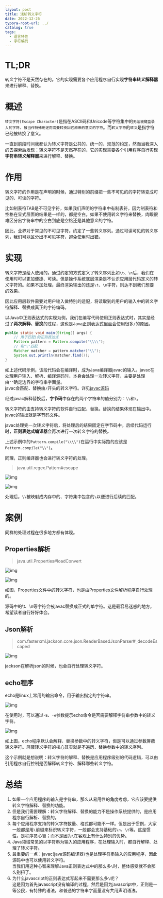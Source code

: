 ```yaml
---
layout: post
title: 浅析转义字符
date: 2022-12-26
typora-root-url: ../
catalog: true
tags:
  - 语言特性
  - 字符编码
---
```


# TL;DR

转义字符不是天然存在的，它的实现需要各个应用程序自行实现**字符串转义解释器**来进行解释、替换。

# 概述

`转义字符(Escape Character)`是指在ASCII码和Unicode等字符集中的`无法被键盘录入的字符`、`被当作特殊用途而需要转换回它原来的意义的字符`。而`转义字符`的`转义`是指字符已经被转换了意义。

一直到前段时间我都认为转义字符是公共的、统一的、规范的约定，然而当我深入的去探索后发现：转义字符不是天然存在的，它的实现需要各个引用程序自行实现**字符串转义解释器**来进行解释、替换。

# 作用

转义字符的作用是在声明的时候，通过特别的前缀把一些不可见的的字符转变成可见的、可读的字符。

比如制表符TAB是不可见字符，如果我们声明的字符串中有制表符，因为制表符和空格在显式层面的结果是一样的，都是空白，如果不使用转义字符来替换，肉眼很难区分出字符串中的空白到底是空格还是其他意义的字符。

因此，业界对于常见的不可见字符，约定了一些转义序列。通过可读可见的转义序列，我们可以区分出不可见字符，避免使用时出错。

# 实现

转义字符是给人使用的。通过约定的方式定义了转义序列比如`\t`、`\n`后，我们在使用时可以更加便捷、可读。但是操作系统底层渲染是不认识应用层代码定义的转义字符的。如果不加处理，最终渲染输出的还是`\t`、`\n`字符，则达不到我们想要的效果。

因此应用层软件需要对用户输入做特别的适配，将读取到的用户的输入中的转义字符解释、替换成真正的字符编码。

以Java中正则表达式的实现为例，我们在编写代码使用正则表达式时，其实是经过了**两次解释、替换**的过程，这也是Java正则表达式里面会使用很多`/`的原因。

```java
public static void main(String[] args) {
    // 用于匹配\的正则表达式
    Pattern pattern = Pattern.compile("\\\\");
    // 和"\"匹配
    Matcher matcher = pattern.matcher("\\");
    System.out.println(matcher.find());
}
```

如上述代码示例，该段代码会在编译时，成为Java编译器javac的输入。javac在处理用户输入、解析、编译源码时，本身会处理一次转义字符，主要是处理由`""`确定边界的字符串字面量。  
javac会匹配、替换由`/`开头的转义字符。详见[javac源码](https://github.com/BirdGzp/OpenJDK-Research/blob/master/javac/src/com/sun/tools/javac/parser/JavaTokenizer.java#L143)

经过javac解释替换后，**字节码**中存在的两个字符串的值分别为：`\\`和`\`。

转义字符的由支持转义字符的软件自行匹配、替换。替换的结果体现在输出中。javac的输出就是字节码文件。

javac处理完一次转义字符后，将处理后的结果固定在字节码中。后续代码运行时，**正则表达式编译器**会再次进行一次转义字符的替换。

上述示例中的`Pattern.compile("\\\\")`在运行中实际跑的应该是`Pattern.compile("\\")`。

同理，正则编译器也会进行转义字符的处理。

> java.util.regex.Pattern#escape

![img](/img/2022-12-26-浅析转义字符/20240917170754655.jpg)

![img](/img/2022-12-26-浅析转义字符/20240917170754679.jpg)

处理后，`\\`被映射成内存中的、字符集中包含的`\`以便进行后续的匹配。

# 案例

同样的处理过程在很多地方都有体现。

## Properties解析

> java.util.Properties#loadConvert

![img](/img/2022-12-26-浅析转义字符/20240917170754619.jpg)

![img](/img/2022-12-26-浅析转义字符/20240917170754612.jpg)

如图，Properties文件中的转义字符，也是由Properties文件解析程序自行处理的。

源码中的\t、\n等字符会被javac替换成正式的单字符。这是最容易迷惑的地方，希望读者自行好好体会。

## Json解析

> com.fasterxml.jackson.core.json.ReaderBasedJsonParser#_decodeEscaped

![img](/img/2022-12-26-浅析转义字符/20240917170754658.jpg)

jackson在解析json的时候，也会自行处理转义字符。

## echo程序

echo是linux上常用的输出命令，用于输出指定的字符串。

![img](/img/2022-12-26-浅析转义字符/20240917170754782.jpg)

在使用时，可以通过`-E`、`-e`参数提示echo命令是否需要解释字符串参数中的转义字符。

![img](/img/2022-12-26-浅析转义字符/20240917170754621.jpg)

如上图，echo程序默认会解释、替换参数中的转义字符，但是可以通过参数屏蔽转义字符。屏蔽转义字符的核心其实就是不遍历、替换参数中的转义序列。

这个示例就是想说明：转义字符的解释、替换是应用程序级别的代码逻辑，可以由引用程序自行控制是否解释转义字符、解释哪些转义字符。

# 总结

1. 如果一个应用程序的输入是字符串，那么从易用性的角度考虑，它应该要提供转义字符解释、替换的功能。
2. 但是我们需要理解：转义字符解释、替换的能力不是操作系统提供的，是应用程序自行解析、替换的。
3. 每个应用程序支持的转义字符数量、格式都可能不一样。但是出于惯例，大家一般都是用`\`前缀来标识转义字符，一般都会支持基础的`\n`、`\t`等。这是惯性，是程序员心智；而不是因为`\`在客观上有什么特别的优势。
4. Java领域常见的以字符串为输入的应用程序，在处理输入时，都自行解释、处理了转义字符。
5. 最重要的一点：javac(java源码编译器)也是处理字符串输入的应用程序，因此源码中也可以使用转义字符。  
   当我们用这种心智来理解Java正则表达式中的那么多`\`时，整体感受就不会那么别扭了。
6. 为什么javascript的正则表达式写起来不需要那么多`\`呢？  
   这是因为首先javascript没有编译的过程，然后是因为javascript中，正则是一等公民，有特殊的语法，和普通的字符串字面量没有共用声明语法。
